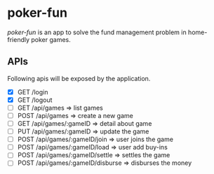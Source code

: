 poker-fun
=========

_poker-fun_ is an app to solve the fund management problem in home-friendly poker games.

## APIs

Following apis will be exposed by the application.

- [X] GET /login
- [X] GET /logout
- [ ] GET /api/games => list games
- [ ] POST /api/games => create a new game
- [ ] GET /api/games/:gameID => detail about game
- [ ] PUT /api/games/:gameID => update the game
- [ ] POST /api/games/:gameID/join => user joins the game
- [ ] POST /api/games/:gameID/load => user add buy-ins
- [ ] POST /api/games/:gameID/settle => settles the game
- [ ] POST /api/games/:gameID/disburse => disburses the money
